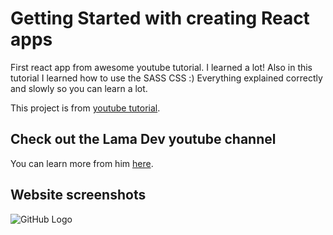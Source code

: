 # Getting Started with creating React apps

First react app from awesome youtube tutorial. I learned a lot! Also in this tutorial I learned how to use the SASS CSS :) Everything explained correctly and slowly so you can learn a lot. 

This project is from [youtube tutorial](https://www.youtube.com/watch?v=7WwtzsSHdpI&t=4s).

## Check out the Lama Dev youtube channel

You can learn more from him [here](https://www.youtube.com/channel/UCOxWrX5MIdXIeRNaXC3sqIg).

## Website screenshots

![GitHub Logo](assets/projectScreenshots.png)
